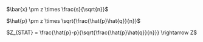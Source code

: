 
$\bar{x} \pm z \times \frac{s}{\sqrt{n}}$

$\hat{p} \pm z \times \sqrt{\frac{\hat{p}\hat{q}}{n}}$

$Z_{STAT} = \frac{\hat{p}-p}{\sqrt{\frac{\hat{p}\hat{q}}{n}}} \rightarrow Z$
